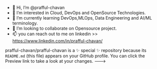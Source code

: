 - 👋 Hi, I’m @prafful-chavan
- 👀 I’m interested in Cloud, DevOps and OpenSource Technologies.
- 🌱 I’m currently learning DevOps,MLOps, Data Engineering and AI/ML terminology.
- 💞️ I’m looking to collaborate on Opensource project.
- 📫 you can reach out to me on linkedin >> https://www.linkedin.com/in/prafful-chavan/

prafful-chavan/prafful-chavan is a ✨ special ✨ repository because its `README.md` (this file) appears on your GitHub profile.
You can click the Preview link to take a look at your changes.
--->
